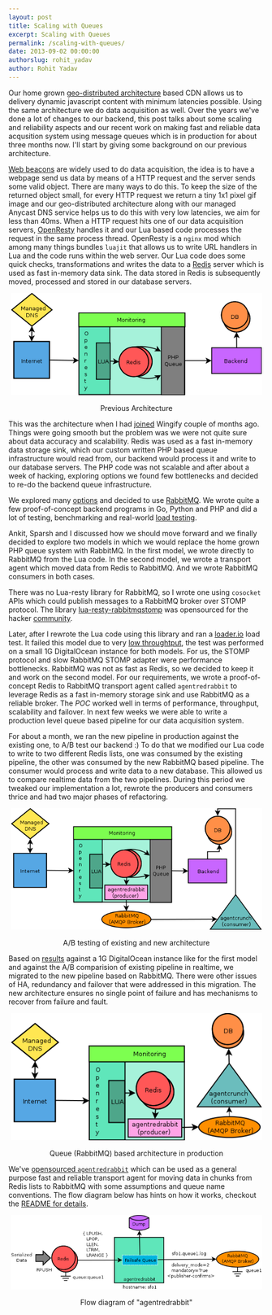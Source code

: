 ```yaml
---
layout: post
title: Scaling with Queues
excerpt: Scaling with Queues
permalink: /scaling-with-queues/
date: 2013-09-02 00:00:00
authorslug: rohit_yadav
author: Rohit Yadav
---
```


Our home grown [geo-distributed architecture](http://visualwebsiteoptimizer.com/split-testing-blog/geo-distributed-architecture/)
based CDN allows us to delivery dynamic javascript content with minimum
latencies possible. Using the same architecture we do data acquisition as well.
Over the years we've done a lot of changes to our backend, this post talks
about some scaling and reliability aspects and our recent work on making fast and
reliable data acqusition system using message queues which is in production for
about three months now. I'll start by giving some background on our previous
architecture.

[Web beacons](http://en.wikipedia.org/wiki/Web_bug) are widely used to do data
acquisition, the idea is to have a webpage send us data by means of a HTTP request
and the server sends some valid object. There are many ways to do this. To keep
the size of the returned object small, for every HTTP request we
return a tiny 1x1 pixel gif image and our geo-distributed architecture along with
our managed Anycast DNS service helps us to do this with very low latencies,
we aim for less than 40ms. When a HTTP request hits one of our data acquisition servers, [OpenResty](http://openresty.org)
handles it and our Lua based code processes the request in the same process thread.
OpenResty is a `nginx` mod which among many things bundles `luajit` that allows
us to write URL handlers in Lua and the code runs within the web server. Our Lua code
does some quick checks, transformations and writes the data to a [Redis](http://redis.io)
server which is used as fast in-memory data sink. The data stored in Redis is
subsequently moved, processed and stored in our database servers.

<div style="text-align:center; margin:5px">
<img src="/images/2013/09/0.png"><br>
<p>Previous Architecture</p>
</div>

This was the architecture when I had [joined](http://team.wingify.com/friday-engineering-talks-at-wingify)
Wingify couple of months ago. Things were going smooth but the problem was we were
not quite sure about data accuracy and scalability. Redis was used as a fast
in-memory data storage sink, which our custom written PHP based queue infrastructure
would read from, our backend would process it and write to our database servers.
The PHP code was not scalable and after about a week of hacking, exploring options
we found few bottlenecks and decided to re-do the backend queue infrastructure.

We explored many [options](http://queues.io) and decided to use [RabbitMQ](http://www.rabbitmq.com).
We wrote quite a few proof-of-concept backend programs in Go, Python and PHP and
did a lot of testing, benchmarking and real-world [load testing](http://loader.io).

Ankit, Sparsh and I discussed how we should move forward and we finally
decided to explore two models in which we would replace the home grown PHP queue
system with RabbitMQ. In the first model, we wrote directly to RabbitMQ from the
Lua code. In the second model, we wrote a transport agent which moved data from Redis
to RabbitMQ. And we wrote RabbitMQ consumers in both cases.

There was no Lua-resty library for RabbitMQ, so I wrote one using `cosocket` APIs
which could publish messages to a RabbitMQ broker over STOMP protocol. The library
[lua-resty-rabbitmqstomp](https://github.com/wingify/lua-resty-rabbitmqstomp) was
opensourced for the hacker [community](https://groups.google.com/forum/?fromgroups#!forum/openresty-en).

Later, after I rewrote the Lua code using this library and ran a [loader.io](http://loader.io)
load test. It failed this model due to very [low throughtput](http://ldr.io/154Xf1h),
the test was performed on a small 1G DigitalOcean instance for both models.
For us, the STOMP protocol
and slow RabbitMQ STOMP adapter were performance bottlenecks. RabbitMQ was not
as fast as Redis, so we decided to keep it and work on the second
model. For our requirements, we wrote a proof-of-concept Redis to RabbitMQ transport
agent called `agentredrabbit` to leverage Redis as a fast in-memory storage sink and
use RabbitMQ as a reliable broker. The _POC_ worked well in terms of performance,
throughput, scalability and failover. In next few weeks we were able to write a
production level queue based pipeline for our data acquisition system.

For about a month, we ran the new pipeline in production against the existing one,
to A/B test our backend :) To do that we modified our Lua code to write to two
different Redis lists, one was consumed by the existing pipeline, the other was
consumed by the new RabbitMQ based pipeline. The consumer would process and write
data to a new database. This allowed us to compare realtime data from the two
pipelines. During this period we tweaked our implementation a lot, rewrote the
producers and consumers thrice and had two major phases of refactoring.

<div style="text-align:center; margin:5px">
<img src="/images/2013/09/1.png"><br>
<p>A/B testing of existing and new architecture</p>
</div>

Based on [results](http://ldr.io/1565jPu) against a 1G DigitalOcean instance like
for the first model and against the A/B comparision of existing pipeline in realtime,
we migrated to the new pipeline based on RabbitMQ. There were
other issues of HA, redundancy and failover that were addressed in this migration.
The new architecture ensures no single point of failure and has mechanisms to
recover from failure and fault.

<div style="text-align:center; margin:5px">
<img src="/images/2013/09/2.png"><br>
<p>Queue (RabbitMQ) based architecture in production</p>
</div>

We've [opensourced `agentredrabbit`](https://github.com/wingify/agentredrabbit)
which can be used as a general purpose fast and reliable transport agent for
moving data in chunks from Redis lists to RabbitMQ with some assumptions and queue
name conventions. The flow diagram below has hints on how it works, checkout the
[README for details](https://github.com/wingify/agentredrabbit).

<div style="text-align:center; margin:5px">
<img src="/images/2013/09/3.png"><br>
<p>Flow diagram of "agentredrabbit"</p>
</div>
